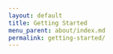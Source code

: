 ```yaml
---
layout: default
title: Getting Started
menu_parent: about/index.md
permalink: getting-started/
---
```

